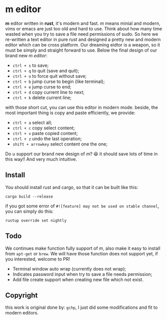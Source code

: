 # m editor

**m** editor written in **rust**, it's modern and fast. *m* means minial and modern, vims or emacs are just too old and hard to use. Think about how many time wasted when you try to save a file need permissions of sudo.
So here we re-written a text editor in pure *rust* and designed a pretty new and modern editor which can be cross platform. Our dreaming eidtor is a weapon, so it must be simply and straight forward to use.
Below the final design of our brand new *m editor*:

- `ctrl + s` to save;
- `ctrl + q` to quit (save and quit);
- `ctrl + o` to force quit without save;
- `ctrl + b` jump curse to begin (like terminal);
- `ctrl + e` jump curse to end;
- `ctrl + d` copy current line to next;
- `ctrl + k` delete current line;


with those short cut, you can use this editor in modern mode. beside, the most important thing is copy and paste efficiently, we provide:

- `ctrl + a` select all;
- `ctrl + c` copy select content;
- `ctrl + v` paste copied content;
- `ctrl + z` undo the last operation;
- `shift + arrowkey` select content one the one;

Do u support our brand new design of *m*? 😆 it should save lots of time in this way!! And very much intuitive.


## Install

You should install rust and cargo, so that it can be built like this:

```
cargo build --release
```
if you got some error of `#![feature] may not be used on stable channel`, you can simply do this:

```
rustup override set nightly
```

## Todo

We continues make function fully support of *m*, also make it easy to install from `apt-get` or `brew`. We will have those function does not support yet, if you interested, welcome to PR!

- Terminal window auto wrap (currently does not wrap);
- Indicates password input when try to save a file needs permission;
- Add file create support when creating new file which not exist.


## Copyright

this work is original done by: `gchp`, I just did some modifications and fit to modern editors.